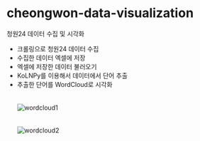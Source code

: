 # cheongwon-data-visualization
청원24 데이터 수집 및 시각화
* 크롤링으로 청원24 데이터 수집
* 수집한 데이터 엑셀에 저장
* 엑셀에 저장한 데이터 불러오기
* KoLNPy를 이용해서 데이터에서 단어 추출
* 추출한 단어를 WordCloud로 시각화
<br/><br/><br/>
![wordcloud1](https://github.com/riverSun1/cheongwon-data-visualization/assets/67379144/b92d414a-04d1-4c2e-9950-e2cc891f8c69)
<br/><br/><br/>
![wordcloud2](https://github.com/riverSun1/cheongwon-data-visualization/assets/67379144/6f3c8a17-9325-4b11-a529-e2daa64d2f00)
